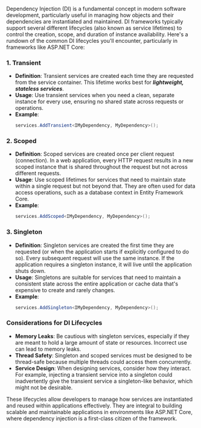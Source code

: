 Dependency Injection (DI) is a fundamental concept in modern software development, particularly useful in managing how objects and their dependencies are instantiated and maintained. DI frameworks typically support several different lifecycles (also known as service lifetimes) to control the creation, scope, and duration of instance availability. Here's a rundown of the common DI lifecycles you'll encounter, particularly in frameworks like ASP.NET Core:

### 1. Transient
- **Definition**: Transient services are created each time they are requested from the service container. This lifetime works best for ***lightweight, stateless services***.
- **Usage**: Use transient services when you need a clean, separate instance for every use, ensuring no shared state across requests or operations.
- **Example**:
  ```csharp
  services.AddTransient<IMyDependency, MyDependency>();
  ```

### 2. Scoped
- **Definition**: Scoped services are created once per client request (connection). In a web application, every HTTP request results in a new scoped instance that is shared throughout the request but not across different requests.
- **Usage**: Use scoped lifetimes for services that need to maintain state within a single request but not beyond that. They are often used for data access operations, such as a database context in Entity Framework Core.
- **Example**:
  ```csharp
  services.AddScoped<IMyDependency, MyDependency>();
  ```

### 3. Singleton
- **Definition**: Singleton services are created the first time they are requested (or when the application starts if explicitly configured to do so). Every subsequent request will use the same instance. If the application requires a singleton instance, it will live until the application shuts down.
- **Usage**: Singletons are suitable for services that need to maintain a consistent state across the entire application or cache data that's expensive to create and rarely changes.
- **Example**:
  ```csharp
  services.AddSingleton<IMyDependency, MyDependency>();
  ```

### Considerations for DI Lifecycles
- **Memory Leaks**: Be cautious with singleton services, especially if they are meant to hold a large amount of state or resources. Incorrect use can lead to memory leaks.
- **Thread Safety**: Singleton and scoped services must be designed to be thread-safe because multiple threads could access them concurrently.
- **Service Design**: When designing services, consider how they interact. For example, injecting a transient service into a singleton could inadvertently give the transient service a singleton-like behavior, which might not be desirable.

These lifecycles allow developers to manage how services are instantiated and reused within applications effectively. They are integral to building scalable and maintainable applications in environments like ASP.NET Core, where dependency injection is a first-class citizen of the framework.